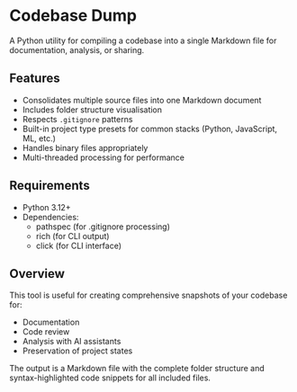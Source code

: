 # Codebase Dump

A Python utility for compiling a codebase into a single Markdown file for documentation, analysis, or sharing.

## Features

- Consolidates multiple source files into one Markdown document
- Includes folder structure visualisation
- Respects `.gitignore` patterns
- Built-in project type presets for common stacks (Python, JavaScript, ML, etc.)
- Handles binary files appropriately
- Multi-threaded processing for performance

## Requirements

- Python 3.12+
- Dependencies:
  - pathspec (for .gitignore processing)
  - rich (for CLI output)
  - click (for CLI interface)

## Overview

This tool is useful for creating comprehensive snapshots of your codebase for:

- Documentation
- Code review
- Analysis with AI assistants
- Preservation of project states

The output is a Markdown file with the complete folder structure and syntax-highlighted code snippets for all included files.